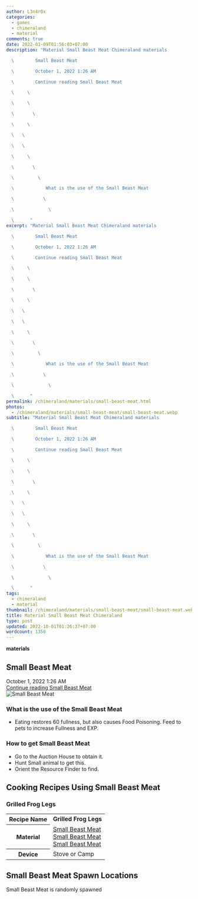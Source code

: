 ```yaml
---
author: L3n4r0x
categories:
  - games
  - chimeraland
  - material
comments: true
date: 2022-01-09T01:56:03+07:00
description: "Material Small Beast Meat Chimeraland materials

  \        Small Beast Meat

  \        October 1, 2022 1:26 AM

  \        Continue reading Small Beast Meat

  \     \ 

  \     \ 

  \       \ 

  \     \ 

  \   \ 

  \   \ 

  \     \ 

  \       \ 

  \         \ 

  \            What is the use of the Small Beast Meat

  \           \ 

  \             \ 

  \      "
excerpt: "Material Small Beast Meat Chimeraland materials

  \        Small Beast Meat

  \        October 1, 2022 1:26 AM

  \        Continue reading Small Beast Meat

  \     \ 

  \     \ 

  \       \ 

  \     \ 

  \   \ 

  \   \ 

  \     \ 

  \       \ 

  \         \ 

  \            What is the use of the Small Beast Meat

  \           \ 

  \             \ 

  \      "
permalink: /chimeraland/materials/small-beast-meat.html
photos:
  - /chimeraland/materials/small-beast-meat/small-beast-meat.webp
subtitle: "Material Small Beast Meat Chimeraland materials

  \        Small Beast Meat

  \        October 1, 2022 1:26 AM

  \        Continue reading Small Beast Meat

  \     \ 

  \     \ 

  \       \ 

  \     \ 

  \   \ 

  \   \ 

  \     \ 

  \       \ 

  \         \ 

  \            What is the use of the Small Beast Meat

  \           \ 

  \             \ 

  \      "
tags:
  - chimeraland
  - material
thumbnail: /chimeraland/materials/small-beast-meat/small-beast-meat.webp
title: Material Small Beast Meat Chimeraland
type: post
updated: 2022-10-01T01:26:37+07:00
wordcount: 1350
---
```


<link
  rel="stylesheet"
  href="https://rawcdn.githack.com/dimaslanjaka/Web-Manajemen/870a349/css/bootstrap-5-3-0-alpha3-wrapper.css"
/>
<section id="bootstrap-wrapper">
  <div data-bs-theme="dark">
    <div
      class="row g-0 border rounded overflow-hidden flex-md-row mb-4 shadow-sm position-relative bg-dark text-light"
    >
      <div class="col p-4 d-flex flex-column position-static">
        <strong class="d-inline-block mb-2 text-success">materials</strong>
        <h2 class="mb-0">Small Beast Meat</h2>
        <div class="mb-1 text-muted">October 1, 2022 1:26 AM</div>
        <a
          href="/chimeraland/materials/small-beast-meat.html"
          class="stretched-link d-none text-primary"
          >Continue reading Small Beast Meat</a
        >
      </div>
      <div class="col-auto d-none d-md-block d-lg-block">
        <img
          src="https://www.webmanajemen.com/chimeraland/materials/small-beast-meat/small-beast-meat.webp"
          alt="Small Beast Meat"
        />
      </div>
    </div>
    <div class="row">
      <div class="col-lg-6 col-12 mb-2">
        <div class="card">
          <div class="card-body">
            <h3 class="card-title">What is the use of the Small Beast Meat</h3>
            <div class="card-text">
              <ul>
                <li>
                  Eating restores 60 fullness, but also causes Food Poisoning.
                  Feed to pets to increase Fullness and EXP.
                </li>
              </ul>
            </div>
          </div>
        </div>
      </div>
      <div class="col-lg-6 col-12 mb-2">
        <div class="card">
          <div class="card-body">
            <h3 class="card-title">How to get Small Beast Meat</h3>
            <div class="card-text">
              <ul>
                <li>Go to the Auction House to obtain it.</li>
                <li>Hunt Small animal to get this.</li>
                <li>Orient the Resource Finder to find.</li>
              </ul>
            </div>
          </div>
        </div>
      </div>
      <div class="col-12 mb-2">
        <h2 id="cookable">Cooking Recipes Using Small Beast Meat</h2>
        <div id="recipe-grilled-frog-legs">
          <h3 id="item-grilled-frog-legs">Grilled Frog Legs</h3>
          <div class="mb-2">
            <table class="table">
              <tr>
                <th>Recipe Name</th>
                <td><b>Grilled Frog Legs</b></td>
              </tr>
              <tr>
                <th>Material</th>
                <td>
                  <a
                    class="text-decoration-none text-primary"
                    href="/chimeraland/materials/small-beast-meat.html"
                    >Small Beast Meat</a
                  ><br /><a
                    class="text-decoration-none text-primary"
                    href="/chimeraland/materials/small-beast-meat.html"
                    >Small Beast Meat</a
                  ><br /><a
                    class="text-decoration-none text-primary"
                    href="/chimeraland/materials/small-beast-meat.html"
                    >Small Beast Meat</a
                  >
                </td>
              </tr>
              <tr>
                <th>Device</th>
                <td>Stove or Camp</td>
              </tr>
            </table>
          </div>
        </div>
      </div>
      <div class="col-12 mb-2">
        <h2>Small Beast Meat Spawn Locations</h2>
        <p>Small Beast Meat is randomly spawned</p>
      </div>
    </div>
  </div>
</section>